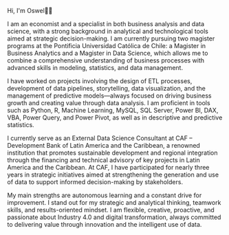 Hi, I'm Oswel👨‍💻

I am an economist and a specialist in both business analysis and data science, with a strong background in analytical and technological tools aimed at strategic decision-making. I am currently pursuing two magister programs at the Pontificia Universidad Católica de Chile: a Magister in Business Analytics and a Magister in Data Science, which allows me to combine a comprehensive understanding of business processes with advanced skills in modeling, statistics, and data management.

I have worked on projects involving the design of ETL processes, development of data pipelines, storytelling, data visualization, and the management of predictive models—always focused on driving business growth and creating value through data analysis. I am proficient in tools such as Python, R, Machine Learning, MySQL, SQL Server, Power BI, DAX, VBA, Power Query, and Power Pivot, as well as in descriptive and predictive statistics.

I currently serve as an External Data Science Consultant at CAF – Development Bank of Latin America and the Caribbean, a renowned institution that promotes sustainable development and regional integration through the financing and technical advisory of key projects in Latin America and the Caribbean. At CAF, I have participated for nearly three years in strategic initiatives aimed at strengthening the generation and use of data to support informed decision-making by stakeholders.

My main strengths are autonomous learning and a constant drive for improvement. I stand out for my strategic and analytical thinking, teamwork skills, and results-oriented mindset. I am flexible, creative, proactive, and passionate about Industry 4.0 and digital transformation, always committed to delivering value through innovation and the intelligent use of data.
